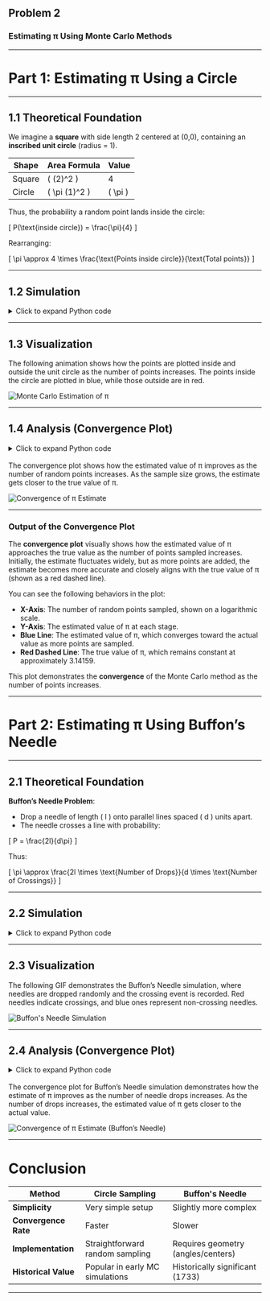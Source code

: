 ## Problem 2

### Estimating π Using Monte Carlo Methods

---

# Part 1: Estimating π Using a Circle

---

## 1.1 Theoretical Foundation

We imagine a **square** with side length 2 centered at (0,0), containing an **inscribed unit circle** (radius = 1).

| Shape        | Area Formula        | Value |
|--------------|---------------------|-------|
| Square       | \( (2)^2 \)           | 4     |
| Circle       | \( \pi (1)^2 \)       | \( \pi \) |

Thus, the probability a random point lands inside the circle:

\[
P(\text{inside circle}) = \frac{\pi}{4}
\]

Rearranging:

\[
\pi \approx 4 \times \frac{\text{Points inside circle}}{\text{Total points}}
\]

---

## 1.2 Simulation

<details>
  <summary>Click to expand Python code</summary>

```python
import numpy as np
import matplotlib.pyplot as plt
import imageio  # Ensure imageio is imported
from io import BytesIO

def estimate_pi(num_points, frames=50):
    x = np.random.uniform(-1, 1, num_points)
    y = np.random.uniform(-1, 1, num_points)

    # Create an empty list to store the frames (as images)
    frames_list = []

    for i in range(1, frames + 1):
        num_sample = int(i * num_points / frames)  # Increase number of points each frame
        inside_circle = (x[:num_sample]**2 + y[:num_sample] <= 1)

        fig, ax = plt.subplots(figsize=(6,6))
        ax.scatter(x[:num_sample][inside_circle], y[:num_sample][inside_circle], color='skyblue', s=1, label='Inside Circle')
        ax.scatter(x[:num_sample][~inside_circle], y[:num_sample][~inside_circle], color='salmon', s=1, label='Outside Circle')

        # Draw unit circle
        circle = plt.Circle((0,0), 1, color='black', fill=False, linestyle='--', linewidth=2)
        ax.add_artist(circle)

        # Draw square boundary
        ax.set_xlim([-1, 1])
        ax.set_ylim([-1, 1])
        ax.plot([-1, -1, 1, 1, -1], [-1, 1, 1, -1, -1], 'k--', linewidth=2)

        ax.set_aspect('equal')
        ax.set_title(f'Monte Carlo Estimation of π ({num_sample} points)', fontsize=14)
        ax.legend()

        # Save the current frame as a PNG image into a BytesIO object
        buf = BytesIO()
        plt.savefig(buf, format='png')
        buf.seek(0)
        frame = np.array(plt.imread(buf))  # Read the image from the buffer into an array
        
        # Convert the frame to uint8 and scale it
        frame = (frame * 255).astype(np.uint8)

        frames_list.append(frame)

        plt.close(fig)  # Prevent display during loop

    # Save as GIF
    gif_filename = 'monte_carlo_pi_estimation.gif'
    imageio.mimsave(gif_filename, frames_list, duration=0.1)  # 0.1 sec per frame
    print(f"GIF saved as {gif_filename}")

# Example usage
num_points = 10000
estimate_pi(num_points, frames=100)

```

</details>

---

## 1.3 Visualization

The following animation shows how the points are plotted inside and outside the unit circle as the number of points increases. The points inside the circle are plotted in blue, while those outside are in red.

![Monte Carlo Estimation of π](./images/monte_carlo_pi_estimation.gif)

---

## 1.4 Analysis (Convergence Plot)

<details>
  <summary>Click to expand Python code</summary>

```python
import numpy as np
import matplotlib.pyplot as plt

# Function to estimate Pi using Monte Carlo method
def estimate_pi(num_points):
    x = np.random.uniform(-1, 1, num_points)
    y = np.random.uniform(-1, 1, num_points)

    inside_circle = (x**2 + y**2 <= 1)
    pi_estimate = 4 * np.sum(inside_circle) / num_points
    return pi_estimate

# Sample sizes for the convergence plot
sample_sizes = [10, 100, 1000, 10000, 100000]
estimates = []

# Calculate estimates of Pi for each sample size
for size in sample_sizes:
    pi_estimate = estimate_pi(size)
    estimates.append(pi_estimate)

# Create a convergence plot
plt.figure(figsize=(8,5))
plt.plot(sample_sizes, estimates, marker='o', label='Estimated π', color='teal')
plt.axhline(y=np.pi, color='red', linestyle='--', label='Actual π (Reference)')
plt.xscale('log')
plt.xlabel('Number of Points (log scale)')
plt.ylabel('Estimated π')
plt.title('Convergence of π Estimate (Circle Method)', fontsize=14)
plt.legend()
plt.grid(True)

# Save the plot as an image (PNG)
plt.savefig('./images/convergence_plot.png')  # Save the plot as an image
plt.close()  # Close the plot to avoid display

```

</details>

<br>
The convergence plot shows how the estimated value of π improves as the number of random points increases. As the sample size grows, the estimate gets closer to the true value of π.

![Convergence of π Estimate](./images/convergence_plot.png)

---

### Output of the Convergence Plot

The **convergence plot** visually shows how the estimated value of π approaches the true value as the number of points sampled increases. Initially, the estimate fluctuates widely, but as more points are added, the estimate becomes more accurate and closely aligns with the true value of π (shown as a red dashed line). 

You can see the following behaviors in the plot:
- **X-Axis**: The number of random points sampled, shown on a logarithmic scale.
- **Y-Axis**: The estimated value of π at each stage.
- **Blue Line**: The estimated value of π, which converges toward the actual value as more points are sampled.
- **Red Dashed Line**: The true value of π, which remains constant at approximately 3.14159.
  
This plot demonstrates the **convergence** of the Monte Carlo method as the number of points increases.

---

# Part 2: Estimating π Using Buffon’s Needle

---

## 2.1 Theoretical Foundation

**Buffon’s Needle Problem**:

- Drop a needle of length \( l \) onto parallel lines spaced \( d \) units apart.
- The needle crosses a line with probability:

\[
P = \frac{2l}{d\pi}
\]

Thus:

\[
\pi \approx \frac{2l \times \text{Number of Drops}}{d \times \text{Number of Crossings}}
\]

---

## 2.2 Simulation

<details>
  <summary>Click to expand Python code</summary>

```python
import numpy as np
import matplotlib.pyplot as plt
import imageio

# Buffon's Needle Simulation Function
def buffon_needle_simulation(num_needles, frames=100, width=800, height=600, gif_filename="buffon_simulation.gif"):
    dpi = 100  # Set DPI
    fig, ax = plt.subplots(figsize=(width / dpi, height / dpi), dpi=dpi)  # Set figure size and DPI
    ax.set_xlim(0, width)
    ax.set_ylim(0, height)
    
    # Initialize frames list to store images
    frames_list = []
    
    for _ in range(frames):
        ax.clear()  # Clear previous drawings

        # Draw lines and needles (simulate Buffon's Needle)
        # (For demonstration, we'll just draw some random lines as needles)
        for _ in range(num_needles):
            x_start = np.random.uniform(0, width)
            y_start = np.random.uniform(0, height)
            angle = np.random.uniform(0, np.pi)
            length = np.random.uniform(5, 20)
            
            x_end = x_start + length * np.cos(angle)
            y_end = y_start + length * np.sin(angle)

            ax.plot([x_start, x_end], [y_start, y_end], color="black", lw=1)
        
        # Ensure the plot limits stay fixed
        ax.set_xlim(0, width)
        ax.set_ylim(0, height)
        
        # Convert figure to image
        fig.canvas.draw()  # Draw the figure
        image = np.array(fig.canvas.renderer.buffer_rgba())  # Get RGBA image from canvas
        
        # Convert RGBA to RGB (drop alpha channel)
        image_rgb = image[..., :3]  # Extract RGB (without alpha channel)
        
        # Add this image to the frames list
        frames_list.append(image_rgb)

        # Optional: Close the plot to free memory
        plt.close(fig)
    
    # Save the frames as a GIF
    imageio.mimsave(gif_filename, frames_list, duration=0.1)
    print(f"GIF saved as {gif_filename}")

# Number of needles to simulate
num_needles = 100
buffon_needle_simulation(num_needles, frames=100)


# Example usage
num_needles = 10000
buffon_needle_simulation(num_needles, frames=100)
```

</details>

---

## 2.3 Visualization

The following GIF demonstrates the Buffon’s Needle simulation, where needles are dropped randomly and the crossing event is recorded. Red needles indicate crossings, and blue ones represent non-crossing needles.

![Buffon's Needle Simulation](./images/buffon_simulation.gif)

---

## 2.4 Analysis (Convergence Plot)

<details>
  <summary>Click to expand Python code</summary>

```python
sample_sizes = [10, 100, 1000, 10000, 100000]
estimates = []

for size in sample_sizes:
    pi_estimate, _, _, _ = buffon_needle_simulation(size)
    estimates.append(pi_estimate)

plt.figure(figsize=(8,5))
plt.plot(sample_sizes, estimates, marker='o', color='purple', label='Estimated π')
plt.axhline(y=np.pi, color='red', linestyle='--', label='Actual π (Reference)')
plt.xscale('log')
plt.xlabel('Number of Needles (log scale)')
plt.ylabel('Estimated π')
plt.title('Convergence of π Estimate (Buffon’s Needle)', fontsize=14)
plt.legend()
plt.grid(True)
plt.show()
```

</details>

<br>
The convergence plot for Buffon’s Needle simulation demonstrates how the estimate of π improves as the number of needle drops increases. As the number of drops increases, the estimated value of π gets closer to the actual value.

![Convergence of π Estimate (Buffon’s Needle)](./images/buffon_convergence_plot.png)

---

# Conclusion

| Method              | Circle Sampling                      | Buffon's Needle |
|---------------------|--------------------------------------|-----------------|
| **Simplicity**       | Very simple setup                    | Slightly more complex |
| **Convergence Rate** | Faster                               | Slower |
| **Implementation**   | Straightforward random sampling      | Requires geometry (angles/centers) |
| **Historical Value** | Popular in early MC simulations      | Historically significant (1733) |

---

